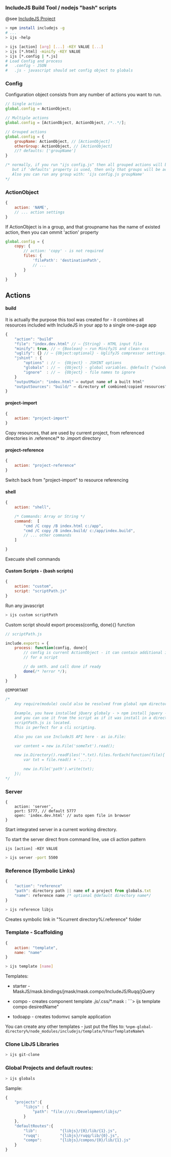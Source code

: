 ### IncludeJS Build Tool / nodejs "bash" scripts


@see [IncludeJS Project](http://libjs.it/#includeBuilder)


```bash
> npm install includejs -g
# ...
> ijs -help
```

```bash
> ijs [action] [arg] [...] -KEY VALUE [...]
> ijs [*.html] -minify -KEY VALUE
> ijs [*.config | *.js]
# Load Config and process
#   .config - JSON
#   .js - javascript should set config object to globals
```

### Config

Configuration object consists from any number of actions you want to run.
```javascript
// Single action
global.config = ActionObject;

// Multiple actions
global.config = [ActionObject, ActionObject, /*..*/];

// Grouped actions
global.config = {
    groupName: ActionObject, // [ActionObject]
    otherGroup: ActionObject, // [ActionObject]
    //? defaults: ['groupName']
}

/* normally, if you run "ijs config.js" then all grouped actions will be started,
   but if 'defaults' property is used, then only that groups will be activated.
   Also you can run any group with: 'ijs config.js groupName'
*/

```

### ActionObject
```javascript
{
    action: 'NAME',
    // ... action settings
}
```

If ActionObject is in a group, and that groupname has the name of existed action,
then you can ommit 'action' property
```javascript
global.config = {
    copy: {
        // action: 'copy' - is not required
		files: {
			'filePath': 'destinationPath',
            // ...
		}
    }
}
```

## Actions

#### build
It is actually the purpose this tool was created for - it combines all resources
included with IncludeJS in your app to a single one-page app

```javascript
{
    "action": "build"
    "file": "index.dev.html" // — {String} - HTML input file
    "minify": true, // — {Boolean} — run MinifyJS and clean-css
    "uglify": {} // — {Object:optional} - UglifyJS compressor settings. @default {global_defs: {DEBUG: false}}
    "jshint" : {
        "options" : // —  {Object} - JSHINT options
        "globals" : // —  {Object} - global variables. @default {"window": false, "document": false}
        "ignore"  : // —  {Object} - file names to ignore
    }
    "outputMain": "index.html" — output name of a built html"
    "outputSources": "build/" — directory of combined/copied resources"
}
```

#### project-import
```javascript
{
    action: "project-import"
}
```
Copy resources, that are used by current project, from referenced directories in .reference/* to .import directory

#### project-reference
```javascript
{
    action: "project-reference"
}
```
Switch back from "project-import" to resource referencing

#### shell
```javascript
{
    action: "shell",

    /* Commands: Array or String */
    command:  [
        "cmd /C copy /B index.html c:/app",
        "cmd /C copy /B index.build/ c:/app/index.build",
        // ... other commands
    ]

}
```
Execuate shell commands

#### Custom Scripts - (bash scripts)
```javascript
{
    action: "custom",
    script: "scriptPath.js"
}
```
Run any javascript

```bash
> ijs custom scriptPath
```

Custom script should export process(config, done){} function
````javascript
// scriptPath.js

include.exports = {
    process: function(config, done){
        // config is current ActionObject - it can contain additional information
        // for a script

        // do smth. and call done if ready
        done(/* ?error */);
    }
}

@IMPORTANT

/*
    Any require(module) could also be resolved from global npm directory

    Example, you have installed jQuery globaly - > npm install jquery -g
    and you can use it from the script as if it was install in a directory, where
    scriptPath.js is located.
    This is perfect for a cli scripting.

    Also you can use IncludeJS API here - as io.File:

    var content = new io.File('someTxt').read();

    new io.Directory().readFiles('*.txt).files.forEach(function(file){
        var txt = file.read() + '...';

        new io.File('path').write(txt);
    });
*/

````

### Server
```javascrit
{
    action: 'server',
    port: 5777, // default 5777
    open: 'index.dev.html' // auto open file in browser
}
```

Start integrated server in a current working directory.

To start the server direct from command line, use cli action pattern

```ijs [action] -KEY VALUE```
```bash
> ijs server -port 5500
```

### Reference (Symbolic Links)

```javascript
{
    "action": "reference"
    "path": directory path || name of a project from globals.txt
    "name": reference name /* optional @default directory name*/
}
```

```bash
> ijs reference libjs
```

Creates symbolic link in "%current directory%/.reference" folder


### Template - Scaffolding
```javascript
{
    action: "template",
    name: "name"
}
```
```bash
> ijs template [name]
```

Templates:

- starter - MaskJS/mask.bindings/jmask/mask.compo/IncludeJS/Ruqq/jQuery
- compo - creates component template *.js/*.css/*.mask : ```> ijs template compo desiredName"

- todoapp - creates todomvc sample application

You can create any other templates - just put the files to:
```%npm-global-directory%/node_modules/includejs/template/%YourTemplateName%```

### Clone LibJS Libraries

```bash
> ijs git-clone
```

### Global Projects and default routes:

```bash
> ijs globals
```

Sample:
```javascript
{
	"projects":{
		"libjs" : {
			"path": "file:///c:/Development/libjs/"
		}
	},
	"defaultRoutes":{
		"lib": 			"{libjs}/{0}/lib/{1}.js",
        "ruqq": 		"{libjs}/ruqq/lib/{0}.js",
		"compo": 		"{libjs}/compos/{0}/lib/{1}.js"
	}
}
```



